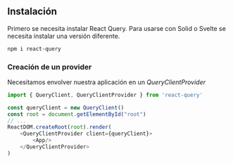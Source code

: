 ## Instalación

Primero se necesita instalar React Query. Para usarse con Solid o Svelte se necesita instalar una versión diferente.

```bash
npm i react-query
```

### Creación de un provider

Necesitamos envolver nuestra aplicación en un *QueryClientProvider*

```javascript
import { QueryClient, QueryClientProvider } from 'react-query'

const queryClient = new QueryClient()
const root = document.getElementById("root")
// ...
ReactDOM.createRoot(root).render(
    <QueryClientProvider client={queryClient}>
        <App/>
    </QueryClientProvider>
)
```